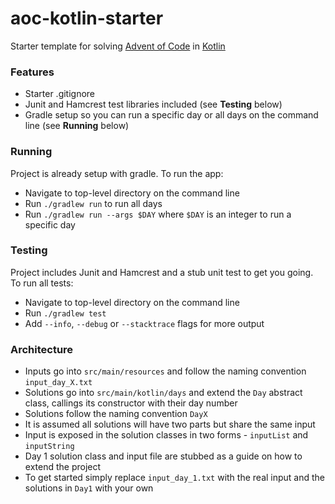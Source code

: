 # aoc-kotlin-starter

Starter template for solving [Advent of Code](https://adventofcode.com) in [Kotlin](https://kotlinlang.org/)

### Features

*  Starter .gitignore
* Junit and Hamcrest test libraries included (see **Testing** below)
* Gradle setup so you can run a specific day or all days on the command line (see **Running** below)

### Running

Project is already setup with gradle. To run the app:

* Navigate to top-level directory on the command line
* Run `./gradlew run` to run all days
* Run `./gradlew run --args $DAY` where `$DAY` is an integer to run a specific day

### Testing

Project includes Junit and Hamcrest and a stub unit test to get you going. To run all tests:

* Navigate to top-level directory on the command line
* Run `./gradlew test`
* Add `--info`, `--debug` or `--stacktrace` flags for more output

### Architecture

* Inputs go into `src/main/resources` and follow the naming convention `input_day_X.txt`
* Solutions go into `src/main/kotlin/days` and extend the `Day` abstract class, callings its constructor with their day number 
* Solutions follow the naming convention `DayX`
* It is assumed all solutions will have two parts but share the same input
* Input is exposed in the solution classes in two forms - `inputList` and `inputString`
* Day 1 solution class and input file are stubbed as a guide on how to extend the project
* To get started simply replace `input_day_1.txt` with the real input and the solutions in `Day1` with your own
